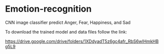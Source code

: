 # Emotion-recognition
CNN image classifier predict Anger, Fear, Happiness, and Sad

To download the trained model and data files follow the link:

https://drive.google.com/drive/folders/1XDdyadT5z6gc4afr_RbS6wlHmkHBg5L9
